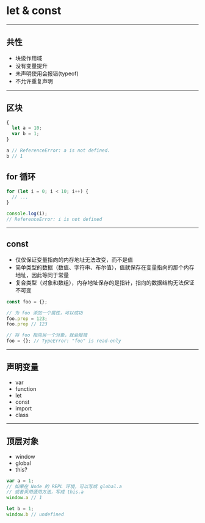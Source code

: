 # let & const

---

## 共性

- 块级作用域
- 没有变量提升
- 未声明使用会报错(typeof)
- 不允许重复声明

---

## 区块

```js
{
  let a = 10;
  var b = 1;
}

a // ReferenceError: a is not defined.
b // 1
```

## for 循环

```js
for (let i = 0; i < 10; i++) {
  // ...
}

console.log(i);
// ReferenceError: i is not defined
```

---

## const

- 仅仅保证变量指向的内存地址无法改变，而不是值
- 简单类型的数据（数值、字符串、布尔值），值就保存在变量指向的那个内存地址，因此等同于常量
- 复合类型（对象和数组），内存地址保存的是指针，指向的数据结构无法保证不可变

```js
const foo = {};

// 为 foo 添加一个属性，可以成功
foo.prop = 123;
foo.prop // 123

// 将 foo 指向另一个对象，就会报错
foo = {}; // TypeError: "foo" is read-only
```

---

## 声明变量

- var
- function
- let
- const
- import
- class

---

## 顶层对象

- window
- global
- this?

```js
var a = 1;
// 如果在 Node 的 REPL 环境，可以写成 global.a
// 或者采用通用方法，写成 this.a
window.a // 1

let b = 1;
window.b // undefined
```
